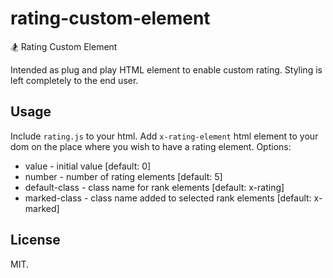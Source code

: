 # rating-custom-element
:snowboarder: Rating Custom Element

Intended as plug and play HTML element to enable custom rating. Styling is left completely to the end user.

## Usage

Include ```rating.js``` to your html.
Add ```x-rating-element``` html element to your dom on the place where you wish to have a rating element.
Options:
* value - initial value [default: 0]
* number - number of rating elements [default: 5]
* default-class - class name for rank elements [default: x-rating]
* marked-class - class name added to selected rank elements [default: x-marked]



## License

MIT.
